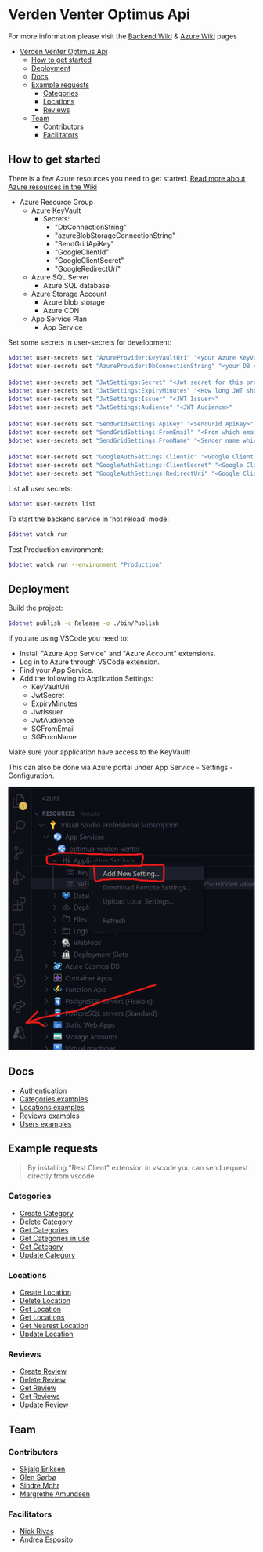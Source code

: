 # Verden Venter Optimus Api

For more information please visit the [Backend Wiki](https://github.com/bouvet/map/wiki/Backend) & [Azure Wiki](https://github.com/bouvet/map/wiki/Azure-Resources) pages

- [Verden Venter Optimus Api](#verden-venter-optimus-api)
  - [How to get started](#how-to-get-started)
  - [Deployment](#deployment)
  - [Docs](#docs)
  - [Example requests](#example-requests)
    - [Categories](#categories)
    - [Locations](#locations)
    - [Reviews](#reviews)
  - [Team](#team)
    - [Contributors](#contributors)
    - [Facilitators](#facilitators)

## How to get started

There is a few Azure resources you need to get started.
[Read more about Azure resources in the Wiki](https://github.com/bouvet/map/wiki/Azure-Resources)

- Azure Resource Group
  - Azure KeyVault
    - Secrets:
      - "DbConnectionString"
      - "azureBlobStorageConnectionString"
      - "SendGridApiKey"
      - "GoogleClientId"
      - "GoogleClientSecret"
      - "GoogleRedirectUri"
  - Azure SQL Server
    - Azure SQL database
  - Azure Storage Account
    - Azure blob storage
    - Azure CDN
  - App Service Plan
    - App Service

Set some secrets in user-secrets for development:

```bash
$dotnet user-secrets set "AzureProvider:KeyVaultUri" "<your Azure KeyVault connection string>"
$dotnet user-secrets set "AzureProvider:DbConnectionString" "<your DB connection string>"

$dotnet user-secrets set "JwtSettings:Secret" "<Jwt secret for this project>"
$dotnet user-secrets set "JwtSettings:ExpiryMinutes" "<How long JWT should be valid>"
$dotnet user-secrets set "JwtSettings:Issuer" "<JWT Issuer>"
$dotnet user-secrets set "JwtSettings:Audience" "<JWT Audience>"

$dotnet user-secrets set "SendGridSettings:ApiKey" "<SendGrid ApiKey>"
$dotnet user-secrets set "SendGridSettings:FromEmail" "<From which emails will be sent from>"
$dotnet user-secrets set "SendGridSettings:FromName" "<Sender name which receiver sees>"

$dotnet user-secrets set "GoogleAuthSettings:ClientId" "<Google Client Id>"
$dotnet user-secrets set "GoogleAuthSettings:ClientSecret" "<Google Client Secret>"
$dotnet user-secrets set "GoogleAuthSettings:RedirectUri" "<Google Client RedirectUri>"
```

List all user secrets:

```bash
$dotnet user-secrets list
```

To start the backend service in 'hot reload' mode:

```bash
$dotnet watch run
```

Test Production environment:

```bash
$dotnet watch run --environment "Production"
```

## Deployment

Build the project:

```bash
$dotnet publish -c Release -o ./bin/Publish
```

If you are using VSCode you need to:

- Install "Azure App Service" and "Azure Account" extensions.
- Log in to Azure through VSCode extension.
- Find your App Service.
- Add the following to Application Settings:
  - KeyVaultUri
  - JwtSecret
  - ExpiryMinutes
  - JwtIssuer
  - JwtAudience
  - SGFromEmail
  - SGFromName

Make sure your application have access to the KeyVault!

This can also be done via Azure portal under App Service - Settings - Configuration.

![Azure App Service](Docs/Images/Azure%20App%20Service%20-%20Application%20Settings.png)

## Docs

- [Authentication](Docs/Authentication.md)
- [Categories examples](Docs/Categories.md)
- [Locations examples](Docs/Locations.md)
- [Reviews examples](Docs/Reviews.md)
- [Users examples](Docs/Users.md)

## Example requests

> By installing "Rest Client" extension in vscode you can send request directly from vscode

### Categories

- [Create Category](Requests/Category/CreateCategory.http)
- [Delete Category](Requests/Category/DeleteCategory.http)
- [Get Categories](Requests/Category/GetCategories.http)
- [Get Categories in use](Requests/Category/GetCategoriesInUse.http)
- [Get Category](Requests/Category/GetCategory.http)
- [Update Category](Requests/Category/UpdateCategory.http)

### Locations

- [Create Location](Requests/Location/CreateLocation.http)
- [Delete Location](Requests/Location/DeleteLocation.http)
- [Get Location](Requests/Location/GetLocation.http)
- [Get Locations](Requests/Location/GetLocations.http)
- [Get Nearest Location](Requests/Location/GetNearestLocation.http)
- [Update Location](Requests/Location/UpdateLocation.http)

### Reviews

- [Create Review](Requests/Review/CreateReview.http)
- [Delete Review](Requests/Review/DeleteReview.http)
- [Get Review](Requests/Review/GetReview.http)
- [Get Reviews](Requests/Review/GetReviews.http)
- [Update Review](Requests/Review/UpdateReview.http)

## Team

### Contributors

- [Skjalg Eriksen](https://github.com/skjalg-eriksen)
- [Glen Sørbø](https://github.com/glensorbo)
- [Sindre Mohr](https://github.com/SindreMohr)
- [Margrethe Amundsen](https://github.com/margretheamundsen)

### Facilitators

- [Nick Rivas](https://github.com/nickrivas)
- [Andrea Esposito](https://github.com/AndreaEsposit)
